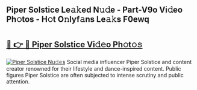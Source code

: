 ## Piper Solstice Le𝚊𝚔ed N𝚞𝚍e - Part-V9o Vi𝚍eo Ph𝚘tos - H𝚘t O𝚗lyf𝚊ns Le𝚊𝚔s F0ewq

# <h2><a href="http://hf4avk.feru.top/?c=Piper+Solstice">🔗 👉 🔴 Piper Solstice Vi𝚍𝚎o Ph𝚘t𝚘𝚜</a></h2>

[![Piper Solstice Nu𝚍𝚎s](https://i.imgur.com/0TWrTi3.gif)](http://hf4avk.feru.top/?c=Piper+Solstice)
Social media influencer Piper Solstice and content creator renowned for their lifestyle and dance-inspired content. Public figures Piper Solstice are often subjected to intense scrutiny and public attention. 
